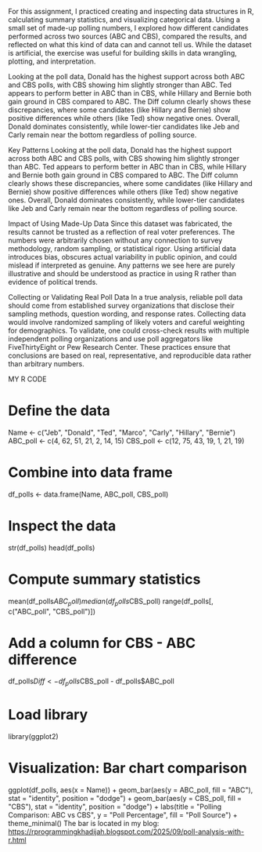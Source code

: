 For this assignment, I practiced creating and inspecting data structures in R, calculating summary statistics, and visualizing categorical data. Using a small set of made-up polling numbers, I explored how different candidates performed across two sources (ABC and CBS), compared the results, and reflected on what this kind of data can and cannot tell us. While the dataset is artificial, the exercise was useful for building skills in data wrangling, plotting, and interpretation.

Looking at the poll data, Donald has the highest support across both ABC and CBS polls, with CBS showing him slightly stronger than ABC. Ted appears to perform better in ABC than in CBS, while Hillary and Bernie both gain ground in CBS compared to ABC. The Diff column clearly shows these discrepancies, where some candidates (like Hillary and Bernie) show positive differences while others (like Ted) show negative ones. Overall, Donald dominates consistently, while lower-tier candidates like Jeb and Carly remain near the bottom regardless of polling source.

Key Patterns
Looking at the poll data, Donald has the highest support across both ABC and CBS polls, with CBS showing him slightly stronger than ABC. Ted appears to perform better in ABC than in CBS, while Hillary and Bernie both gain ground in CBS compared to ABC. The Diff column clearly shows these discrepancies, where some candidates (like Hillary and Bernie) show positive differences while others (like Ted) show negative ones. Overall, Donald dominates consistently, while lower-tier candidates like Jeb and Carly remain near the bottom regardless of polling source.

Impact of Using Made-Up Data
Since this dataset was fabricated, the results cannot be trusted as a reflection of real voter preferences. The numbers were arbitrarily chosen without any connection to survey methodology, random sampling, or statistical rigor. Using artificial data introduces bias, obscures actual variability in public opinion, and could mislead if interpreted as genuine. Any patterns we see here are purely illustrative and should be understood as practice in using R rather than evidence of political trends.

Collecting or Validating Real Poll Data
In a true analysis, reliable poll data should come from established survey organizations that disclose their sampling methods, question wording, and response rates. Collecting data would involve randomized sampling of likely voters and careful weighting for demographics. To validate, one could cross-check results with multiple independent polling organizations and use poll aggregators like FiveThirtyEight or Pew Research Center. These practices ensure that conclusions are based on real, representative, and reproducible data rather than arbitrary numbers.


MY R CODE
# Define the data
Name <- c("Jeb", "Donald", "Ted", "Marco", "Carly", "Hillary", "Bernie")
ABC_poll <- c(4, 62, 51, 21, 2, 14, 15)
CBS_poll <- c(12, 75, 43, 19, 1, 21, 19)

# Combine into data frame
df_polls <- data.frame(Name, ABC_poll, CBS_poll)

# Inspect the data
str(df_polls)
head(df_polls)

# Compute summary statistics
mean(df_polls$ABC_poll)
median(df_polls$CBS_poll)
range(df_polls[, c("ABC_poll", "CBS_poll")])

# Add a column for CBS - ABC difference
df_polls$Diff <- df_polls$CBS_poll - df_polls$ABC_poll

# Load library
library(ggplot2)

# Visualization: Bar chart comparison
ggplot(df_polls, aes(x = Name)) +
  geom_bar(aes(y = ABC_poll, fill = "ABC"), stat = "identity", position = "dodge") +
  geom_bar(aes(y = CBS_poll, fill = "CBS"), stat = "identity", position = "dodge") +
  labs(title = "Polling Comparison: ABC vs CBS", y = "Poll Percentage", fill = "Poll Source") +
  theme_minimal()
The bar is located in my blog: https://rprogrammingkhadijah.blogspot.com/2025/09/poll-analysis-with-r.html

